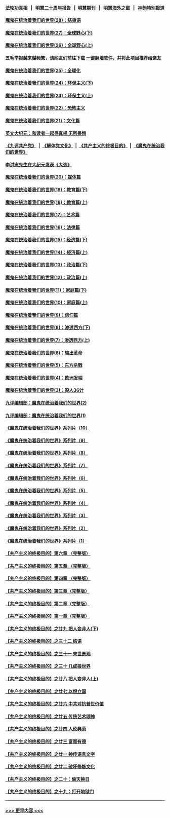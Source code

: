 #### [法轮功真相](https://github.com/gfw-breaker/truth/blob/master/README.md?t=0) &nbsp;&nbsp;|&nbsp;&nbsp; [明慧二十周年报告](https://github.com/gfw-breaker/mh-reports/blob/master/README.md?t=0) &nbsp;&nbsp;|&nbsp;&nbsp;[明慧期刊](https://github.com/gfw-breaker/mh-qikan) &nbsp;&nbsp;|&nbsp;&nbsp; [明慧海外之窗](https://github.com/gfw-breaker/mh-news/blob/master/README.md?t=0) &nbsp;&nbsp;|&nbsp;&nbsp; [神韵特别报道](https://github.com/gfw-breaker/mh-news/blob/master/shenyun.md?t=0)
#### [魔鬼在统治着我们的世界(28)：结束语](../pages/nsc422/n10936246.md?t=06100851) 
#### [魔鬼在统治着我们的世界(27)：全球野心(下)](../pages/nsc422/n10928319.md?t=06100851) 
#### [魔鬼在统治着我们的世界(26)：全球野心(上)](../pages/nsc422/n10900318.md?t=06100851) 
#### 五毛举报越来越频繁，请网友们前往下载 [一键翻墙软件](https://github.com/gfw-breaker/ssr-accounts)，并将此项目推荐给亲友
#### [魔鬼在统治着我们的世界(25)：全球化](../pages/nsc422/n10788205.md?t=06100851) 
#### [魔鬼在统治着我们的世界(24)：环保主义(下)](../pages/nsc422/n10695307.md?t=06100851) 
#### [魔鬼在统治着我们的世界(23)：环保主义(上)](../pages/nsc422/n10688613.md?t=06100851) 
#### [魔鬼在统治着我们的世界(22)：恐怖主义](../pages/nsc422/n10614727.md?t=06100851) 
#### [魔鬼在统治着我们的世界(21)：文化篇](../pages/nsc422/n10597706.md?t=06100851) 
#### [英文大纪元：和读者一起寻真相 无所畏惧](../pages/nsc422/n12542027.md?t=06100851) 
#### [《九评共产党》](https://github.com/begood0513/9ping.md/blob/master/README.md) &nbsp;|&nbsp; [《解体党文化》](../../../../jtdwh.md/blob/master/README.md)  &nbsp;|&nbsp; [《共产主义的终极目的》](../../../../gczydzjmd.md/blob/master/README.md) &nbsp;|&nbsp; [《魔鬼在统治我们的世界》](../../../../mgztzwmdsj.md/blob/master/README.md) 
#### [李洪志先生在大纪元发表《大选》](../pages/nsc422/n12534746.md?t=06100851) 
#### [魔鬼在统治着我们的世界(20)：媒体篇](../pages/nsc422/n10586579.md?t=06100851) 
#### [魔鬼在统治着我们的世界(19)：教育篇(下)](../pages/nsc422/n10564808.md?t=06100851) 
#### [魔鬼在统治着我们的世界(18)：教育篇(上)](../pages/nsc422/n10526970.md?t=06100851) 
#### [魔鬼在统治着我们的世界(17)：艺术篇](../pages/nsc422/n10499093.md?t=06100851) 
#### [魔鬼在统治着我们的世界(16)：法律篇](../pages/nsc422/n10485969.md?t=06100851) 
#### [魔鬼在统治着我们的世界(15)：经济篇(下)](../pages/nsc422/n10469975.md?t=06100851) 
#### [魔鬼在统治着我们的世界(14)：经济篇(上)](../pages/nsc422/n10457370.md?t=06100851) 
#### [魔鬼在统治着我们的世界(13)：政治篇(下)](../pages/nsc422/n10448270.md?t=06100851) 
#### [魔鬼在统治着我们的世界(12)：政治篇(上)](../pages/nsc422/n10444576.md?t=06100851) 
#### [魔鬼在统治着我们的世界(11)：家庭篇(下)](../pages/nsc422/n10440961.md?t=06100851) 
#### [魔鬼在统治着我们的世界(10)：家庭篇(上)](../pages/nsc422/n10435448.md?t=06100851) 
#### [魔鬼在统治着我们的世界(9)：信仰篇](../pages/nsc422/n10432159.md?t=06100851) 
#### [魔鬼在统治着我们的世界(8)：渗透西方(下)](../pages/nsc422/n10429603.md?t=06100851) 
#### [魔鬼在统治着我们的世界(7)：渗透西方(上)](../pages/nsc422/n10426013.md?t=06100851) 
#### [魔鬼在统治着我们的世界(6)：输出革命](../pages/nsc422/n10421536.md?t=06100851) 
#### [魔鬼在统治着我们的世界(5)：东方杀戮](../pages/nsc422/n10417707.md?t=06100851) 
#### [魔鬼在统治着我们的世界(4)：欧洲发端](../pages/nsc422/n10414890.md?t=06100851) 
#### [魔鬼在统治着我们的世界(3)：毁人36计](../pages/nsc422/n10411583.md?t=06100851) 
#### [九评编辑部：魔鬼在统治着我们的世界(2)](../pages/nsc422/n10410036.md?t=06100851) 
#### [九评编辑部：魔鬼在统治着我们的世界(1)](../pages/nsc422/n10406825.md?t=06100851) 
#### [《魔鬼在统治着我们的世界》系列片（10）](../pages/nsc422/n12292670.md?t=06100851) 
#### [《魔鬼在统治着我们的世界》系列片（9）](../pages/nsc422/n12290859.md?t=06100851) 
#### [《魔鬼在统治着我们的世界》系列片（8）](../pages/nsc422/n12287445.md?t=06100851) 
#### [《魔鬼在统治着我们的世界》系列片（7）](../pages/nsc422/n12283425.md?t=06100851) 
#### [《魔鬼在统治着我们的世界》系列片（6）](../pages/nsc422/n12282314.md?t=06100851) 
#### [《魔鬼在统治着我们的世界》系列片（5）](../pages/nsc422/n12281419.md?t=06100851) 
#### [《魔鬼在统治着我们的世界》系列片（4）](../pages/nsc422/n12274024.md?t=06100851) 
#### [《魔鬼在统治着我们的世界》系列片（3）](../pages/nsc422/n12271322.md?t=06100851) 
#### [《魔鬼在统治着我们的世界》系列片（2）](../pages/nsc422/n12269049.md?t=06100851) 
#### [《魔鬼在统治着我们的世界》系列片（1）](../pages/nsc422/n12267575.md?t=06100851) 
#### [【共产主义的终极目的】第六章 （完整版）](../pages/nsc422/n11428913.md?t=06100851) 
#### [【共产主义的终极目的】第五章 （完整版）](../pages/nsc422/n11428912.md?t=06100851) 
#### [【共产主义的终极目的】第四章 （完整版）](../pages/nsc422/n11428907.md?t=06100851) 
#### [【共产主义的终极目的】第三章（完整版）](../pages/nsc422/n11428848.md?t=06100851) 
#### [【共产主义的终极目的】第二章（完整版）](../pages/nsc422/n11428831.md?t=06100851) 
#### [【共产主义的终极目的】第一章（完整版）](../pages/nsc422/n11417651.md?t=06100851) 
#### [【共产主义的终极目的】之廿九 把人变非人(下)](../pages/nsc422/n11344140.md?t=06100851) 
#### [【共产主义的终极目的】之三十二 结语](../pages/nsc422/n11360535.md?t=06100851) 
#### [【共产主义的终极目的】之三十一 末世景观](../pages/nsc422/n11351129.md?t=06100851) 
#### [【共产主义的终极目的】之三十 几成狼世界](../pages/nsc422/n11348280.md?t=06100851) 
#### [【共产主义的终极目的】之廿八 把人变非人(上)](../pages/nsc422/n11340492.md?t=06100851) 
#### [【共产主义的终极目的】之廿七 以恨立国](../pages/nsc422/n11336944.md?t=06100851) 
#### [【共产主义的终极目的】之廿六 中共对抗普世价值](../pages/nsc422/n11324785.md?t=06100851) 
#### [【共产主义的终极目的】之廿五 传统艺术颂神](../pages/nsc422/n11296396.md?t=06100851) 
#### [【共产主义的终极目的】之廿四 人伦典范](../pages/nsc422/n11296397.md?t=06100851) 
#### [【共产主义的终极目的】之廿三 富而有德](../pages/nsc422/n11283598.md?t=06100851) 
#### [【共产主义的终极目的】之廿一 神传语言文字](../pages/nsc422/n11263265.md?t=06100851) 
#### [【共产主义的终极目的】之廿二 破坏修炼文化](../pages/nsc422/n11245728.md?t=06100851) 
#### [【共产主义的终极目的】之二十：偷天换日](../pages/nsc422/n11238846.md?t=06100851) 
#### [【共产主义的终极目的】之十九：打开地狱门](../pages/nsc422/n11206376.md?t=06100851) 

----
#### [ >>> 更早内容 <<< ](../indexes/nsc422-earlier.md)
